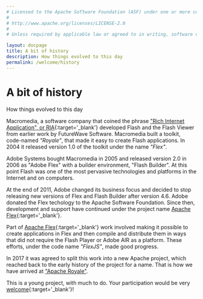 ```yaml
---
# Licensed to the Apache Software Foundation (ASF) under one or more contributor license agreements.  See the NOTICE file distributed with this work for additional information regarding copyright ownership. The ASF licenses this file to You under the Apache License, Version 2.0 (the "License"); you may not use this file except in compliance with the License.  You may obtain a copy of the License at
# 
# http://www.apache.org/licenses/LICENSE-2.0
# 
# Unless required by applicable law or agreed to in writing, software distributed under the License is distributed on an "AS IS" BASIS, WITHOUT WARRANTIES OR CONDITIONS OF ANY KIND, either express or implied. See the License for the specific language governing permissions and limitations under the License.

layout: docpage
title: A bit of history
description: How things evolved to this day
permalink: /welcome/history
---
```


<!-- Drawn from material written by Judah Frangipane and Mark Kessler: https://cwiki.apache.org/confluence/display/FLEX/History -->
# A bit of history

How things evolved to this day

Macromedia, a software company that coined the phrase ["Rich Internet Application", or RIA](https://en.wikipedia.org/wiki/Rich_web_application){:target='_blank'} 
developed Flash and the Flash Viewer from earlier work by FutureWave Software. Macromedia built a toolkit, code-named _"Royale"_, that made it easy to create Flash applications. In 2004 it released version 1.0 of the toolkit under the name _"Flex"_.

Adobe Systems bought Macromedia in 2005 and released version 2.0 in 2006 as "Adobe Flex" with a builder environment, "Flash Builder". At this point Flash was one of the most pervasive technologies and platforms in the Internet and on computers.

At the end of 2011, Adobe changed its business focus and decided to stop releasing new versions of Flex and Flash Builder after version 4.6. Adobe donated the Flex techology to the Apache Software Foundation. Since then, development and support have continued under the project name [Apache Flex](https://flex.apache.org/){:target='_blank'}.

Part of [Apache Flex](https://flex.apache.org/){:target='_blank'} work involved making it possible to create applications in Flex and then compile and distribute them in ways that did not require the Flash Player or Adobe AIR as a platform. These efforts, under the code name _"FlexJS"_, made good progress. 

In 2017 it was agreed to split this work into a new Apache project, which reached back to the early history of the project for a name. That is how we have arrived at ["Apache Royale"](https://royale.apache.org/).

This is a young project, with much to do. Your participation would be very [welcome](https://royale.apache.org/get-involved){:target='_blank'}!
